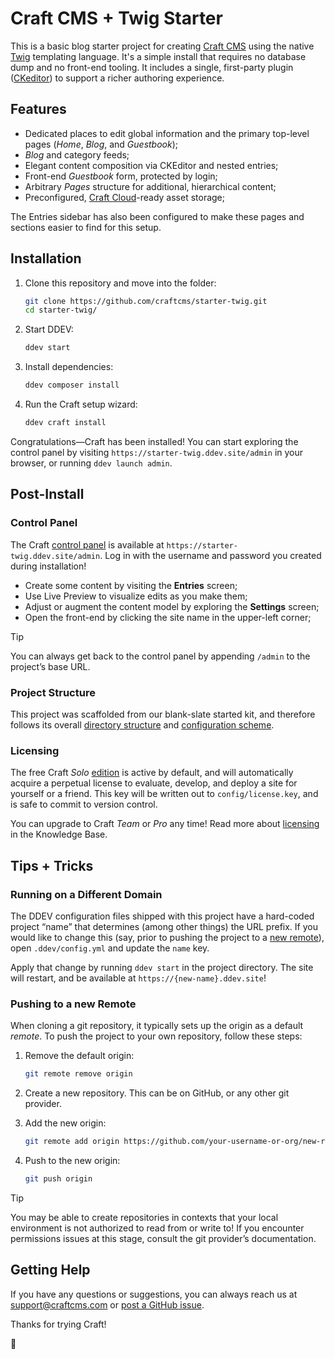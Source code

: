 # Craft CMS + Twig Starter

This is a basic blog starter project for creating [Craft CMS](https://craftcms.com/) using the native [Twig](https://craftcms.com/docs/5.x/development/twig.html) templating language. It's a simple install that requires no database dump and no front-end tooling. It includes a single, first-party plugin ([CKeditor](https://plugins.craftcms.com/ckeditor)) to support a richer authoring experience.

## Features

- Dedicated places to edit global information and the primary top-level pages (_Home_, _Blog_, and _Guestbook_);
- _Blog_ and category feeds;
- Elegant content composition via CKEditor and nested entries;
- Front-end _Guestbook_ form, protected by login;
- Arbitrary _Pages_ structure for additional, hierarchical content;
- Preconfigured, [Craft Cloud](https://craftcms.com/cloud)-ready asset storage;

The Entries sidebar has also been configured to make these pages and sections easier to find for this setup.

## Installation

1. Clone this repository and move into the folder:

    ```bash
    git clone https://github.com/craftcms/starter-twig.git
    cd starter-twig/
    ```

2. Start DDEV:

    ```bash
    ddev start
    ```

3. Install dependencies:

    ```bash
    ddev composer install
    ```

4. Run the Craft setup wizard:

    ```bash
    ddev craft install
    ```

Congratulations—Craft has been installed! You can start exploring the control panel by visiting `https://starter-twig.ddev.site/admin` in your browser, or running `ddev launch admin`.

## Post-Install

### Control Panel

The Craft [control panel](https://craftcms.com/docs/5.x/system/control-panel.html) is available at `https://starter-twig.ddev.site/admin`. Log in with the username and password you created during installation!

- Create some content by visiting the **Entries** screen;
- Use Live Preview to visualize edits as you make them;
- Adjust or augment the content model by exploring the **Settings** screen;
- Open the front-end by clicking the site name in the upper-left corner;

> [!TIP]
> You can always get back to the control panel by appending `/admin` to the project’s base URL.

### Project Structure

This project was scaffolded from our blank-slate started kit, and therefore follows its overall [directory structure](https://craftcms.com/docs/5.x/system/directory-structure.html) and [configuration scheme](https://craftcms.com/docs/5.x/configure.html).

### Licensing

The free Craft _Solo_ [edition](https://craftcms.com/docs/5.x/editions.html) is active by default, and will automatically acquire a perpetual license to evaluate, develop, and deploy a site for yourself or a friend. This key will be written out to `config/license.key`, and is safe to commit to version control.

You can upgrade to Craft _Team_ or _Pro_ any time! Read more about [licensing](https://craftcms.com/knowledge-base/how-craft-license-enforcement-works) in the Knowledge Base.

## Tips + Tricks

### Running on a Different Domain

The DDEV configuration files shipped with this project have a hard-coded project “name” that determines (among other things) the URL prefix. If you would like to change this (say, prior to pushing the project to a [new remote](#pushing-to-a-new-remote)), open `.ddev/config.yml` and update the `name` key.

Apply that change by running `ddev start` in the project directory. The site will restart, and be available at `https://{new-name}.ddev.site`!

### Pushing to a new Remote

When cloning a git repository, it typically sets up the origin as a default _remote_. To push the project to your own repository, follow these steps:

1. Remove the default origin:

    ```bash
    git remote remove origin
    ```

1. Create a new repository. This can be on GitHub, or any other git provider.
1. Add the new origin:

    ```bash
    git remote add origin https://github.com/your-username-or-org/new-repo-name.git
    ```

1. Push to the new origin:

    ```bash
    git push origin
    ```

> [!TIP]
> You may be able to create repositories in contexts that your local environment is not authorized to read from or write to! If you encounter permissions issues at this stage, consult the git provider’s documentation.

## Getting Help

If you have any questions or suggestions, you can always reach us at <support@craftcms.com> or [post a GitHub issue](https://github.com/craftcms/starter-twig/issues).

Thanks for trying Craft!

:lemon:
